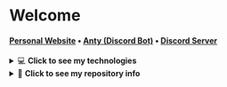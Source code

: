 
# Welcome

<h4><a href="https://aspect.cx">Personal Website</a> • <a href="https://anty.aspect.cx">Anty (Discord Bot)</a> • <a href="https://discord.gg/ZnFRgD6nKp">Discord Server</a></h4>

<details>
<summary>💻 <b>Click to see my technologies</b></summary>
 
## Techs
- Python, C#, C/C++, Unity, Git/GitHub, and Insomnia.
- JavaScript, Node.js, Express.js, React.js, Next.js, Three.js, Framer Motion, jQuery, PHP, MongoDB, GraphQL, mySQL, HTML, CSS, TailwindCSS, SASS, Bootstrap, and Material-UI.
- Cloudflare, Google Cloud, Firebase, Zoho Suite, Stripe, and Paypal.
- Figma, Dribbble, Adobe Illustrator, Photoshop, Premiere Pro, Lightroom and After Effects.
- Linux, Online Privacy, Ethical Hacking (the basics).
- Business, Management, UX/UI concepts
 
</details>

<details> <summary>📜 <b>Click to see my repository info</b></summary>
  </br>
  <p>My repositories are private and only accessible to a few. Contact me if you wish to access a specific repository.
Any unknown contact will be discarded.
  </p></details>

